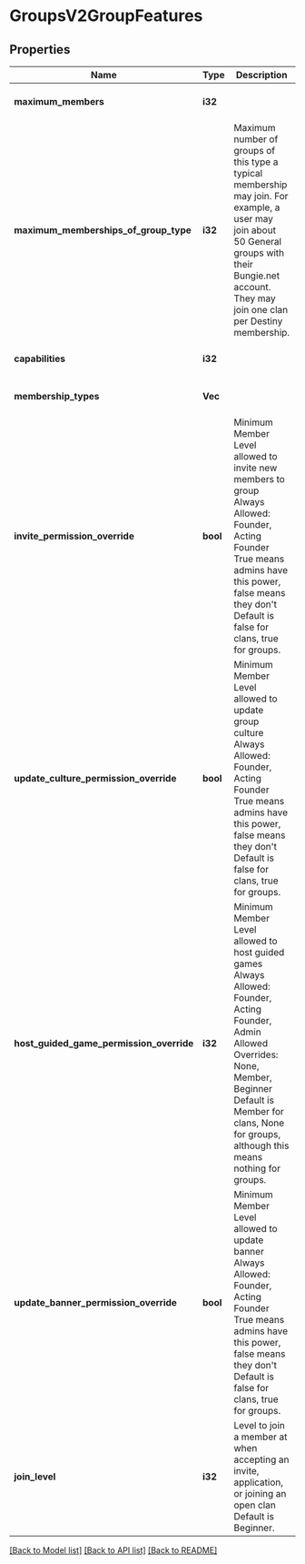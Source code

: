 # GroupsV2GroupFeatures

## Properties
Name | Type | Description | Notes
------------ | ------------- | ------------- | -------------
**maximum_members** | **i32** |  | [optional] [default to null]
**maximum_memberships_of_group_type** | **i32** | Maximum number of groups of this type a typical membership may join. For example, a user may join about 50 General groups with their Bungie.net account. They may join one clan per Destiny membership. | [optional] [default to null]
**capabilities** | **i32** |  | [optional] [default to null]
**membership_types** | **Vec<i32>** |  | [optional] [default to null]
**invite_permission_override** | **bool** | Minimum Member Level allowed to invite new members to group  Always Allowed: Founder, Acting Founder  True means admins have this power, false means they don&#39;t  Default is false for clans, true for groups. | [optional] [default to null]
**update_culture_permission_override** | **bool** | Minimum Member Level allowed to update group culture  Always Allowed: Founder, Acting Founder  True means admins have this power, false means they don&#39;t  Default is false for clans, true for groups. | [optional] [default to null]
**host_guided_game_permission_override** | **i32** | Minimum Member Level allowed to host guided games  Always Allowed: Founder, Acting Founder, Admin  Allowed Overrides: None, Member, Beginner  Default is Member for clans, None for groups, although this means nothing for groups. | [optional] [default to null]
**update_banner_permission_override** | **bool** | Minimum Member Level allowed to update banner  Always Allowed: Founder, Acting Founder  True means admins have this power, false means they don&#39;t  Default is false for clans, true for groups. | [optional] [default to null]
**join_level** | **i32** | Level to join a member at when accepting an invite, application, or joining an open clan  Default is Beginner. | [optional] [default to null]

[[Back to Model list]](../README.md#documentation-for-models) [[Back to API list]](../README.md#documentation-for-api-endpoints) [[Back to README]](../README.md)


